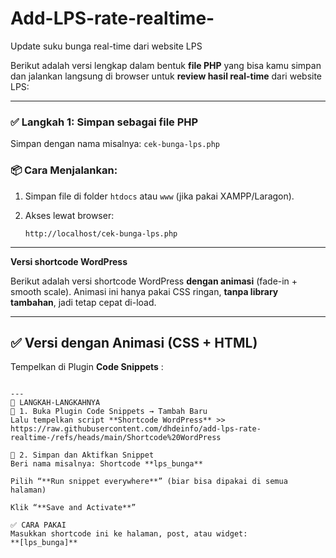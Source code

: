 # Add-LPS-rate-realtime-
Update suku bunga real-time dari website LPS


Berikut adalah versi lengkap dalam bentuk **file PHP** yang bisa kamu simpan dan jalankan langsung di browser untuk **review hasil real-time** dari website LPS:

---

### ✅ **Langkah 1: Simpan sebagai file PHP**

Simpan dengan nama misalnya: `cek-bunga-lps.php`



### 📦 Cara Menjalankan:

1. Simpan file di folder `htdocs` atau `www` (jika pakai XAMPP/Laragon).
2. Akses lewat browser:

   ```
   http://localhost/cek-bunga-lps.php
   ```

---

**Versi shortcode WordPress**

Berikut adalah versi shortcode WordPress **dengan animasi** (fade-in + smooth scale). Animasi ini hanya pakai CSS ringan, **tanpa library tambahan**, jadi tetap cepat di-load.

---

## ✅ **Versi dengan Animasi (CSS + HTML)**

Tempelkan di Plugin **Code Snippets** :

```

---
🧩 LANGKAH-LANGKAHNYA
🔧 1. Buka Plugin Code Snippets → Tambah Baru
Lalu tempelkan script **Shortcode WordPress** >> https://raw.githubusercontent.com/dhdeinfo/add-lps-rate-realtime-/refs/heads/main/Shortcode%20WordPress

📌 2. Simpan dan Aktifkan Snippet
Beri nama misalnya: Shortcode **lps_bunga**

Pilih “**Run snippet everywhere**” (biar bisa dipakai di semua halaman)

Klik “**Save and Activate**”

✅ CARA PAKAI
Masukkan shortcode ini ke halaman, post, atau widget:
**[lps_bunga]**

